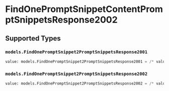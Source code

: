 # FindOnePromptSnippetContentPromptSnippetsResponse2002


## Supported Types

### `models.FindOnePromptSnippet2PromptSnippetsResponse2001`

```python
value: models.FindOnePromptSnippet2PromptSnippetsResponse2001 = /* values here */
```

### `models.FindOnePromptSnippet2PromptSnippetsResponse2002`

```python
value: models.FindOnePromptSnippet2PromptSnippetsResponse2002 = /* values here */
```

